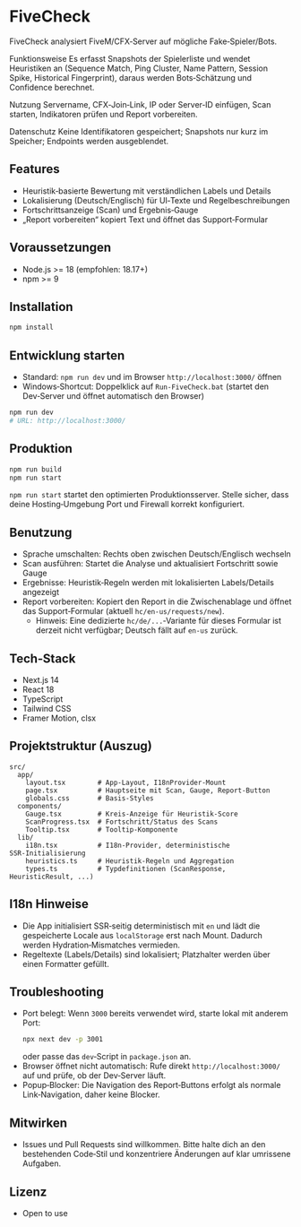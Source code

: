 # FiveCheck

FiveCheck analysiert FiveM/CFX‑Server auf mögliche Fake‑Spieler/Bots.

Funktionsweise
Es erfasst Snapshots der Spielerliste und wendet Heuristiken an (Sequence Match, Ping Cluster, Name Pattern, Session Spike, Historical Fingerprint), daraus werden Bots‑Schätzung und Confidence berechnet.

Nutzung
Servername, CFX‑Join‑Link, IP oder Server‑ID einfügen, Scan starten, Indikatoren prüfen und Report vorbereiten.

Datenschutz
Keine Identifikatoren gespeichert; Snapshots nur kurz im Speicher; Endpoints werden ausgeblendet.

## Features
- Heuristik‑basierte Bewertung mit verständlichen Labels und Details
- Lokalisierung (Deutsch/Englisch) für UI‑Texte und Regelbeschreibungen
- Fortschrittsanzeige (Scan) und Ergebnis‑Gauge
- „Report vorbereiten“ kopiert Text und öffnet das Support‑Formular

## Voraussetzungen
- Node.js >= 18 (empfohlen: 18.17+)
- npm >= 9

## Installation
```bash
npm install
```

## Entwicklung starten
- Standard: `npm run dev` und im Browser `http://localhost:3000/` öffnen
- Windows‑Shortcut: Doppelklick auf `Run-FiveCheck.bat` (startet den Dev‑Server und öffnet automatisch den Browser)

```bash
npm run dev
# URL: http://localhost:3000/
```

## Produktion
```bash
npm run build
npm run start
```
`npm run start` startet den optimierten Produktionsserver. Stelle sicher, dass deine Hosting‑Umgebung Port und Firewall korrekt konfiguriert.

## Benutzung
- Sprache umschalten: Rechts oben zwischen Deutsch/Englisch wechseln
- Scan ausführen: Startet die Analyse und aktualisiert Fortschritt sowie Gauge
- Ergebnisse: Heuristik‑Regeln werden mit lokalisierten Labels/Details angezeigt
- Report vorbereiten: Kopiert den Report in die Zwischenablage und öffnet das Support‑Formular (aktuell `hc/en-us/requests/new`).
  - Hinweis: Eine dedizierte `hc/de/...`‑Variante für dieses Formular ist derzeit nicht verfügbar; Deutsch fällt auf `en-us` zurück.

## Tech‑Stack
- Next.js 14
- React 18
- TypeScript
- Tailwind CSS
- Framer Motion, clsx

## Projektstruktur (Auszug)
```
src/
  app/
    layout.tsx        # App‑Layout, I18nProvider‑Mount
    page.tsx          # Hauptseite mit Scan, Gauge, Report‑Button
    globals.css       # Basis‑Styles
  components/
    Gauge.tsx         # Kreis‑Anzeige für Heuristik‑Score
    ScanProgress.tsx  # Fortschritt/Status des Scans
    Tooltip.tsx       # Tooltip‑Komponente
  lib/
    i18n.tsx          # I18n‑Provider, deterministische SSR‑Initialisierung
    heuristics.ts     # Heuristik‑Regeln und Aggregation
    types.ts          # Typdefinitionen (ScanResponse, HeuristicResult, ...)
```

## I18n Hinweise
- Die App initialisiert SSR‑seitig deterministisch mit `en` und lädt die gespeicherte Locale aus `localStorage` erst nach Mount. Dadurch werden Hydration‑Mismatches vermieden.
- Regeltexte (Labels/Details) sind lokalisiert; Platzhalter werden über einen Formatter gefüllt.

## Troubleshooting
- Port belegt: Wenn `3000` bereits verwendet wird, starte lokal mit anderem Port:
  ```bash
  npx next dev -p 3001
  ```
  oder passe das `dev`‑Script in `package.json` an.
- Browser öffnet nicht automatisch: Rufe direkt `http://localhost:3000/` auf und prüfe, ob der Dev‑Server läuft.
- Popup‑Blocker: Die Navigation des Report‑Buttons erfolgt als normale Link‑Navigation, daher keine Blocker.

## Mitwirken
- Issues und Pull Requests sind willkommen. Bitte halte dich an den bestehenden Code‑Stil und konzentriere Änderungen auf klar umrissene Aufgaben.

## Lizenz
- Open to use
